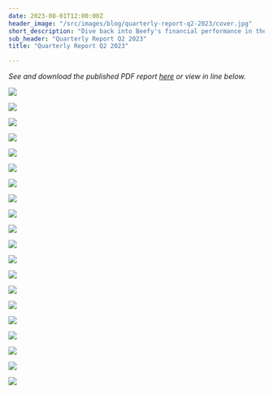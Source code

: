 ```yaml
---
date: 2023-08-01T12:00:00Z
header_image: "/src/images/blog/quarterly-report-q2-2023/cover.jpg"
short_description: "Dive back into Beefy's financial performance in the second quarter of 2023 with our latest quarterly report."
sub_header: "Quarterly Report Q2 2023"
title: "Quarterly Report Q2 2023"

---
```

*See and download the published PDF report [here](https://www.docdroid.net/cPRwo7j/beefy-quarterly-report-june-2023-pdf) or view in line below.*


![](/src/images/blog/quarterly-report-q2-2023/Frame1.jpg)

![](/src/images/blog/quarterly-report-q2-2023/Frame2.jpg)

![](/src/images/blog/quarterly-report-q2-2023/Frame3.jpg)

![](/src/images/blog/quarterly-report-q2-2023/Frame4.jpg)

![](/src/images/blog/quarterly-report-q2-2023/Frame5.jpg)

![](/src/images/blog/quarterly-report-q2-2023/Frame6.jpg)

![](/src/images/blog/quarterly-report-q2-2023/Frame7.jpg)

![](/src/images/blog/quarterly-report-q2-2023/Frame8.jpg)

![](/src/images/blog/quarterly-report-q2-2023/Frame9.jpg)

![](/src/images/blog/quarterly-report-q2-2023/Frame10.jpg)

![](/src/images/blog/quarterly-report-q2-2023/Frame11.jpg)

![](/src/images/blog/quarterly-report-q2-2023/Frame12.jpg)

![](/src/images/blog/quarterly-report-q2-2023/Frame13.jpg)

![](/src/images/blog/quarterly-report-q2-2023/Frame14.jpg)

![](/src/images/blog/quarterly-report-q2-2023/Frame15.jpg)

![](/src/images/blog/quarterly-report-q2-2023/Frame16.jpg)

![](/src/images/blog/quarterly-report-q2-2023/Frame17.jpg)

![](/src/images/blog/quarterly-report-q2-2023/Frame18.jpg)

![](/src/images/blog/quarterly-report-q2-2023/Frame19.jpg)

![](/src/images/blog/quarterly-report-q2-2023/Frame20.jpg)